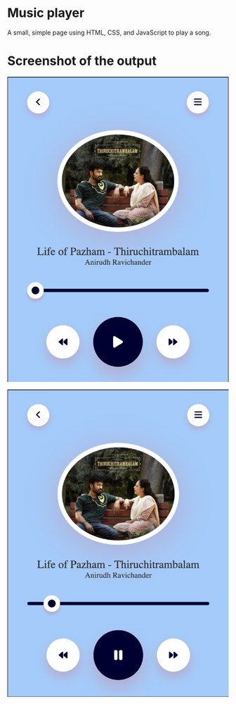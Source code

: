 # Music player
A small, simple page using HTML, CSS, and JavaScript to play a song.


# Screenshot of the output

![](music-player-1.png)


![](music-player-2.png)
